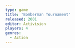 ```yaml
---
type: game
title: 'Bomberman Tournament'
released: 2001
editor: Activision
players: 4
genres:
  - Action
---
```

